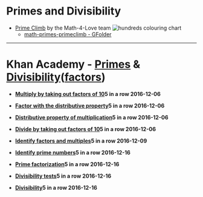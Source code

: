 # Primes and Divisibility

- [Prime Climb](http://mathforlove.com/games/) by the Math-4-Love team
![hundreds colouring chart](hundredschart-colouring.png)
  - [math-primes-primeclimb - GFolder](https://drive.google.com/open?id=0BysMfTbvAUUVVUVRRVVvbUgzVmM)
___
# Khan Academy - [Primes](https://www.khanacademy.org/coach/reports/exercises?dateRange=30&classList=5653164804014080&condition=all&mission=math&search=prime&detail=ag5zfmtoYW4tYWNhZGVteXJUCxIIVXNlckRhdGEiRnVzZXJfaWRfa2V5X2h0dHA6Ly9pZC5raGFuYWNhZGVteS5vcmcvYzM1Mjg1ZjU0MDk5NDU2Y2IxYTgxOTY5NzI2NmJhYTMM) & [Divisibility](https://www.khanacademy.org/coach/reports/exercises?dateRange=30&classList=5653164804014080&condition=all&mission=math&search=divisibility&detail=ag5zfmtoYW4tYWNhZGVteXJUCxIIVXNlckRhdGEiRnVzZXJfaWRfa2V5X2h0dHA6Ly9pZC5raGFuYWNhZGVteS5vcmcvYzM1Mjg1ZjU0MDk5NDU2Y2IxYTgxOTY5NzI2NmJhYTMM)\([factors](https://www.khanacademy.org/coach/reports/exercises?dateRange=30&classList=5653164804014080&condition=all&mission=math&search=factors&detail=ag5zfmtoYW4tYWNhZGVteXJUCxIIVXNlckRhdGEiRnVzZXJfaWRfa2V5X2h0dHA6Ly9pZC5raGFuYWNhZGVteS5vcmcvYzM1Mjg1ZjU0MDk5NDU2Y2IxYTgxOTY5NzI2NmJhYTMM)\)

* [**Multiply by taking out factors of 10**](https://www.khanacademy.org/math/cc-fifth-grade-math/cc-5th-arith-operations/cc-5th-multiplication/e/multiplying-by-taking-out-factors-of-10)**5 in a row 2016-12-06**

* [**Factor with the distributive property**](https://www.khanacademy.org/math/pre-algebra/pre-algebra-arith-prop/pre-algebra-ditributive-property/e/distributive_property)**5 in a row 2016-12-06**

* [**Distributive property of multiplication**](https://www.khanacademy.org/math/pre-algebra/pre-algebra-arith-prop/pre-algebra-ditributive-property/e/distributive-property-of-multiplication-)**5 in a row 2016-12-06**

* [**Divide by taking out factors of 10**](https://www.khanacademy.org/math/arithmetic-home/multiply-divide/mult-digit-div-2/e/dividing-by-taking-out-factors-of-10)**5 in a row 2016-12-06**

* [**Identify factors and multiples**](https://www.khanacademy.org/math/pre-algebra/pre-algebra-factors-multiples/pre-algebra-factors-mult/e/identifying-factors-and-multiples)**5 in a row 2016-12-09**

* [**Identify prime numbers**](https://www.khanacademy.org/math/pre-algebra/pre-algebra-factors-multiples/pre-algebra-prime-numbers/e/prime_numbers)**5 in a row 2016-12-16**

* [**Prime factorization**](https://www.khanacademy.org/math/pre-algebra/pre-algebra-factors-multiples/pre-algebra-prime-factorization-prealg/e/prime_factorization)**5 in a row 2016-12-16**

* [**Divisibility tests**](https://www.khanacademy.org/math/pre-algebra/pre-algebra-factors-multiples/pre-algebra-divisibility-tests/e/divisibility_tests)**5 in a row 2016-12-16**

* [**Divisibility**](https://www.khanacademy.org/math/in-sixth-grade-math/playing-numbers/more-divisibility-rules/e/divisibility)**5 in a row 2016-12-16**



